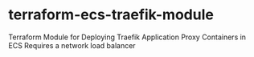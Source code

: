 # terraform-ecs-traefik-module
Terraform Module for Deploying Traefik Application Proxy Containers in ECS
Requires a network load balancer
